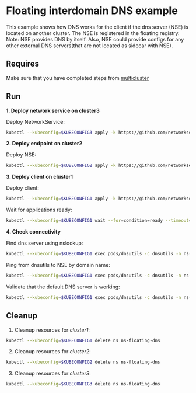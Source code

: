 # Floating interdomain DNS example

This example shows how DNS works for the client if the dns server (NSE) is located on another cluster.
The NSE is registered in the floating registry.
Note: NSE provides DNS by itself. Also, NSE could provide configs for any other external DNS servers(that are not located as sidecar with NSE).

## Requires

Make sure that you have completed steps from [multicluster](../../)

## Run

**1. Deploy network service on cluster3**

Deploy NetworkService:
```bash
kubectl --kubeconfig=$KUBECONFIG3 apply -k https://github.com/networkservicemesh/deployments-k8s/examples/multicluster/usecases/floating_dns/cluster3?ref=690958a6fccb9cca5ccb07b082c24eef8c4ed169
```

**2. Deploy endpoint on cluster2**

Deploy NSE:
```bash
kubectl --kubeconfig=$KUBECONFIG2 apply -k https://github.com/networkservicemesh/deployments-k8s/examples/multicluster/usecases/floating_dns/cluster2?ref=690958a6fccb9cca5ccb07b082c24eef8c4ed169
```

**3. Deploy client on cluster1**

Deploy client:
```bash
kubectl --kubeconfig=$KUBECONFIG1 apply -k https://github.com/networkservicemesh/deployments-k8s/examples/multicluster/usecases/floating_dns/cluster1?ref=690958a6fccb9cca5ccb07b082c24eef8c4ed169
```

Wait for applications ready:
```bash
kubectl --kubeconfig=$KUBECONFIG1 wait --for=condition=ready --timeout=5m pod -l app=dnsutils -n ns-floating-dns
```

**4. Check connectivity**

Find dns server using nslookup: 
```bash
kubectl --kubeconfig=$KUBECONFIG1 exec pods/dnsutils -c dnsutils -n ns-floating-dns -- nslookup -norec -nodef my.coredns.service
```

Ping from dnsutils to NSE by domain name:
```bash
kubectl --kubeconfig=$KUBECONFIG1 exec pods/dnsutils -c dnsutils -n ns-floating-dns -- ping -c 4 my.coredns.service
```

Validate that the default DNS server is working:
```bash
kubectl --kubeconfig=$KUBECONFIG1 exec pods/dnsutils -c dnsutils -n ns-floating-dns -- dig kubernetes.default A kubernetes.default AAAA | grep "kubernetes.default.svc.cluster.local"
```

## Cleanup

1. Cleanup resources for *cluster1*:
```bash
kubectl --kubeconfig=$KUBECONFIG1 delete ns ns-floating-dns
```

2. Cleanup resources for *cluster2*:
```bash
kubectl --kubeconfig=$KUBECONFIG2 delete ns ns-floating-dns
```

3. Cleanup resources for *cluster3*:
```bash
kubectl --kubeconfig=$KUBECONFIG3 delete ns ns-floating-dns
```
